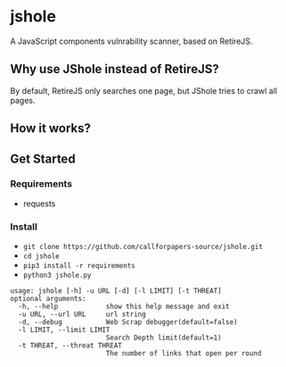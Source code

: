 # jshole
A JavaScript components vulnrability scanner, based on RetireJS.
## Why use JShole instead of RetireJS?
By default, RetireJS only searches one page, but JShole tries to crawl all pages.
## How it works?

## Get Started
### Requirements
 * requests
### Install
  * `git clone https://github.com/callforpapers-source/jshole.git`
  * `cd jshole`
  * `pip3 install -r requirements`
  * `python3 jshole.py`
```
usage: jshole [-h] -u URL [-d] [-l LIMIT] [-t THREAT]
optional arguments:
  -h, --help            show this help message and exit
  -u URL, --url URL     url string
  -d, --debug           Web Scrap debugger(default=false)
  -l LIMIT, --limit LIMIT
                        Search Depth limit(default=1)
  -t THREAT, --threat THREAT
                        The number of links that open per round
```
